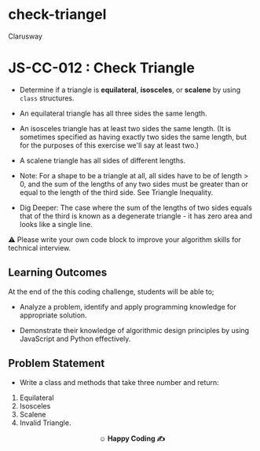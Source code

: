 # check-triangel
<p>Clarusway<img align="right"
  src="https://secure.meetupstatic.com/photos/event/3/1/b/9/600_488352729.jpeg"  width="15px"></p>

# JS-CC-012 : Check Triangle

- Determine if a triangle is **equilateral**, **isosceles**, or **scalene** by using `class` structures.

- An equilateral triangle has all three sides the same length.

- An isosceles triangle has at least two sides the same length. (It is sometimes specified as having exactly two sides the same length, but for the purposes of this exercise we'll say at least two.)

- A scalene triangle has all sides of different lengths.

- Note: For a shape to be a triangle at all, all sides have to be of length > 0, and the sum of the lengths of any two sides must be greater than or equal to the length of the third side. See Triangle Inequality.

- Dig Deeper: The case where the sum of the lengths of two sides equals that of the third is known as a degenerate triangle - it has zero area and looks like a single line.

⚠️ Please write your own code block to improve your algorithm skills for technical interview.

## Learning Outcomes

At the end of the this coding challenge, students will be able to;

- Analyze a problem, identify and apply programming knowledge for appropriate solution.

- Demonstrate their knowledge of algorithmic design principles by using JavaScript and Python effectively.

## Problem Statement

- Write a class and methods that take three number and return:

1. Equilateral
1. Isosceles
1. Scalene
1. Invalid Triangle.

**<p align="center">&#9786; Happy Coding &#9997;</p>**
